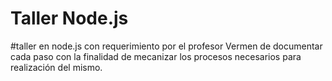# Taller Node.js
#taller en node.js con requerimiento por el profesor Vermen de documentar cada paso con la finalidad de mecanizar los procesos necesarios para realización del mismo.
